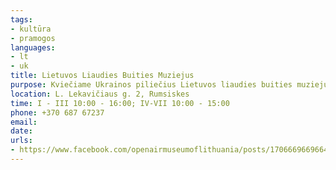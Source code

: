 ```yaml
---
tags:
- kultūra
- pramogos
languages:
- lt
- uk
title: Lietuvos Liaudies Buities Muziejus
purpose: Kviečiame Ukrainos piliečius Lietuvos liaudies buities muziejų lankyti nemokamai! Taip pat siūlome nemokamas edukacijas – daugiau informacijos tel. +370 687 67237. Laukiame atvykstant!
location: L. Lekavičiaus g. 2, Rumsiskes
time: I - III 10:00 - 16:00; IV-VII 10:00 - 15:00
phone: +370 687 67237
email: 
date: 
urls:
- https://www.facebook.com/openairmuseumoflithuania/posts/1706669669664059
---
```

